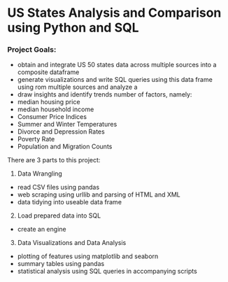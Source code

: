 # US States Analysis and Comparison using Python and SQL
### Project Goals:
- obtain and integrate US 50 states data across multiple sources into a composite dataframe
- generate visualizations and write SQL queries using this data frame using rom multiple sources and analyze  a 
- draw insights and identify trends 
number of factors, namely:
- median housing price
- median household income
- Consumer Price Indices
- Summer and Winter Temperatures
- Divorce and Depression Rates
- Poverty Rate
- Population and Migration Counts

There are 3 parts to this project:
1. Data Wrangling 
  - read CSV files using pandas
  - web scraping using urllib and parsing of HTML and XML 
  - data tidying into useable data frame 
2. Load prepared data into SQL
  - create an engine 
3. Data Visualizations and Data Analysis
  - plotting of features using matplotlib and seaborn 
  - summary tables using pandas
  - statistical analysis using SQL queries in accompanying scripts
